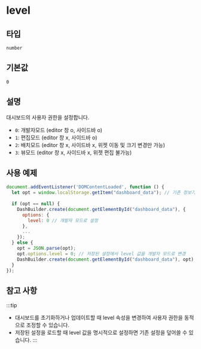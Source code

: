 # level

## 타입
`number`

## 기본값
`0`

## 설명
대시보드의 사용자 권한을 설정합니다.

- `0`: 개발자모드 (editor 창 o, 사이드바 o)
- `1`: 편집모드 (editor 창 x, 사이드바 o)
- `2`: 배치모드 (editor 창 x, 사이드바 x, 위젯 이동 및 크기 변경만 가능)
- `3`: 뷰모드 (editor 창 x, 사이드바 x, 위젯 편집 불가능)

## 사용 예제
```javascript
document.addEventListener('DOMContentLoaded', function () {
  let opt = window.localStorage.getItem("dashboard_data"); // 기존 정보가 있는지 확인
 
  if (opt == null) {
    DashBuilder.create(document.getElementById("dashboard_data"), {
      options: {
        level: 0 // 개발자 모드로 설정
      },
      ...
    });
  } else {
    opt = JSON.parse(opt);
    opt.options.level = 0; // 저장된 설정에서 level 값을 개발자 모드로 변경
    DashBuilder.create(document.getElementById("dashboard_data"), opt);
  }
});
```

## 참고 사항
:::tip
- 대시보드를 초기화하거나 업데이트할 때 level 속성을 변경하여 사용자 권한을 동적으로 조정할 수 있습니다.
- 저장된 설정을 로드할 때 level 값을 명시적으로 설정하면 기존 설정을 덮어쓸 수 있습니다.
:::